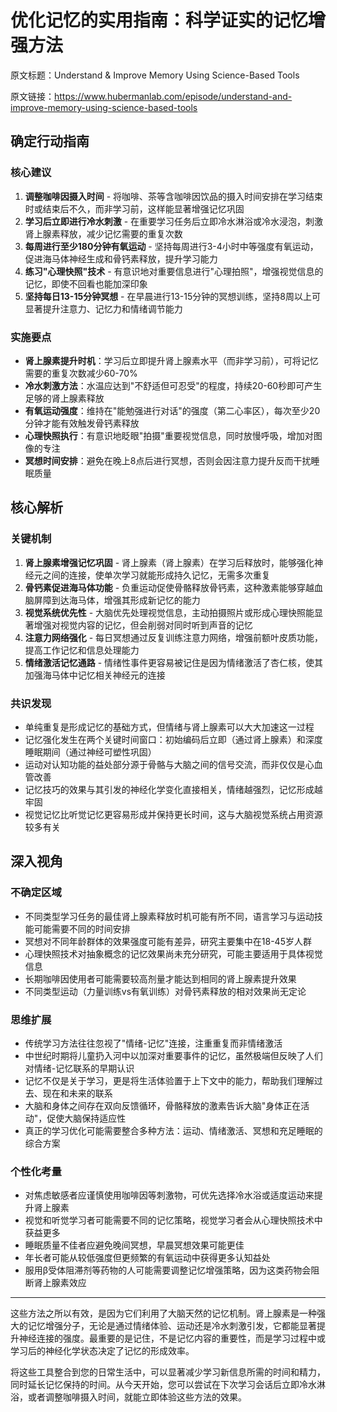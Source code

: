 # 优化记忆的实用指南：科学证实的记忆增强方法

原文标题：Understand & Improve Memory Using Science-Based Tools

原文链接：https://www.hubermanlab.com/episode/understand-and-improve-memory-using-science-based-tools

<YouTube videoId="szqPAPKE5tQ" />

## 确定行动指南

### 核心建议
1. **调整咖啡因摄入时间** - 将咖啡、茶等含咖啡因饮品的摄入时间安排在学习结束时或结束后不久，而非学习前，这样能显著增强记忆巩固
2. **学习后立即进行冷水刺激** - 在重要学习任务后立即冷水淋浴或冷水浸泡，刺激肾上腺素释放，减少记忆需要的重复次数
3. **每周进行至少180分钟有氧运动** - 坚持每周进行3-4小时中等强度有氧运动，促进海马体神经生成和骨钙素释放，提升学习能力
4. **练习"心理快照"技术** - 有意识地对重要信息进行"心理拍照"，增强视觉信息的记忆，即使不回看也能加深印象
5. **坚持每日13-15分钟冥想** - 在早晨进行13-15分钟的冥想训练，坚持8周以上可显著提升注意力、记忆力和情绪调节能力

### 实施要点
- **肾上腺素提升时机**：学习后立即提升肾上腺素水平（而非学习前），可将记忆需要的重复次数减少60-70%
- **冷水刺激方法**：水温应达到"不舒适但可忍受"的程度，持续20-60秒即可产生足够的肾上腺素释放
- **有氧运动强度**：维持在"能勉强进行对话"的强度（第二心率区），每次至少20分钟才能有效触发骨钙素释放
- **心理快照执行**：有意识地眨眼"拍摄"重要视觉信息，同时放慢呼吸，增加对图像的专注
- **冥想时间安排**：避免在晚上8点后进行冥想，否则会因注意力提升反而干扰睡眠质量

## 核心解析

### 关键机制
1. **肾上腺素增强记忆巩固** - 肾上腺素（肾上腺素）在学习后释放时，能够强化神经元之间的连接，使单次学习就能形成持久记忆，无需多次重复
2. **骨钙素促进海马体功能** - 负重运动促使骨骼释放骨钙素，这种激素能够穿越血脑屏障到达海马体，增强其形成新记忆的能力
3. **视觉系统优先性** - 大脑优先处理视觉信息，主动拍摄照片或形成心理快照能显著增强对视觉内容的记忆，但会削弱对同时听到声音的记忆
4. **注意力网络强化** - 每日冥想通过反复训练注意力网络，增强前额叶皮质功能，提高工作记忆和信息处理能力
5. **情绪激活记忆通路** - 情绪性事件更容易被记住是因为情绪激活了杏仁核，使其加强海马体中记忆相关神经元的连接

### 共识发现
- 单纯重复是形成记忆的基础方式，但情绪与肾上腺素可以大大加速这一过程
- 记忆强化发生在两个关键时间窗口：初始编码后立即（通过肾上腺素）和深度睡眠期间（通过神经可塑性巩固）
- 运动对认知功能的益处部分源于骨骼与大脑之间的信号交流，而非仅仅是心血管改善
- 记忆技巧的效果与其引发的神经化学变化直接相关，情绪越强烈，记忆形成越牢固
- 视觉记忆比听觉记忆更容易形成并保持更长时间，这与大脑视觉系统占用资源较多有关

## 深入视角

### 不确定区域
- 不同类型学习任务的最佳肾上腺素释放时机可能有所不同，语言学习与运动技能可能需要不同的时间安排
- 冥想对不同年龄群体的效果强度可能有差异，研究主要集中在18-45岁人群
- 心理快照技术对抽象概念的记忆效果尚未充分研究，可能主要适用于具体视觉信息
- 长期咖啡因使用者可能需要较高剂量才能达到相同的肾上腺素提升效果
- 不同类型运动（力量训练vs有氧训练）对骨钙素释放的相对效果尚无定论

### 思维扩展
- 传统学习方法往往忽视了"情绪-记忆"连接，注重重复而非情绪激活
- 中世纪时期将儿童扔入河中以加深对重要事件的记忆，虽然极端但反映了人们对情绪-记忆联系的早期认识
- 记忆不仅是关于学习，更是将生活体验置于上下文中的能力，帮助我们理解过去、现在和未来的联系
- 大脑和身体之间存在双向反馈循环，骨骼释放的激素告诉大脑"身体正在活动"，促使大脑保持适应性
- 真正的学习优化可能需要整合多种方法：运动、情绪激活、冥想和充足睡眠的综合方案

### 个性化考量
- 对焦虑敏感者应谨慎使用咖啡因等刺激物，可优先选择冷水浴或适度运动来提升肾上腺素
- 视觉和听觉学习者可能需要不同的记忆策略，视觉学习者会从心理快照技术中获益更多
- 睡眠质量不佳者应避免晚间冥想，早晨冥想效果可能更佳
- 年长者可能从较低强度但更频繁的有氧运动中获得更多认知益处
- 服用β受体阻滞剂等药物的人可能需要调整记忆增强策略，因为这类药物会阻断肾上腺素效应

---

这些方法之所以有效，是因为它们利用了大脑天然的记忆机制。肾上腺素是一种强大的记忆增强分子，无论是通过情绪体验、运动还是冷水刺激引发，它都能显著提升神经连接的强度。最重要的是记住，不是记忆内容的重要性，而是学习过程中或学习后的神经化学状态决定了记忆的形成效率。

将这些工具整合到您的日常生活中，可以显著减少学习新信息所需的时间和精力，同时延长记忆保持的时间。从今天开始，您可以尝试在下次学习会话后立即冷水淋浴，或者调整咖啡摄入时间，就能立即体验这些方法的效果。
